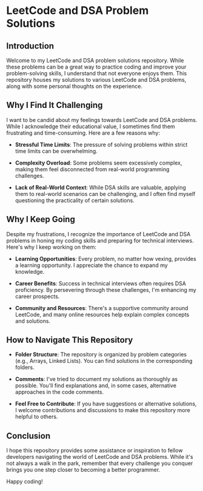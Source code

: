 # LeetCode and DSA Problem Solutions

## Introduction

Welcome to my LeetCode and DSA problem solutions repository. While these problems can be a great way to practice coding and improve your problem-solving skills, I understand that not everyone enjoys them. This repository houses my solutions to various LeetCode and DSA problems, along with some personal thoughts on the experience.

## Why I Find It Challenging

I want to be candid about my feelings towards LeetCode and DSA problems. While I acknowledge their educational value, I sometimes find them frustrating and time-consuming. Here are a few reasons why:

- **Stressful Time Limits**: The pressure of solving problems within strict time limits can be overwhelming.
  
- **Complexity Overload**: Some problems seem excessively complex, making them feel disconnected from real-world programming challenges.

- **Lack of Real-World Context**: While DSA skills are valuable, applying them to real-world scenarios can be challenging, and I often find myself questioning the practicality of certain solutions.

## Why I Keep Going

Despite my frustrations, I recognize the importance of LeetCode and DSA problems in honing my coding skills and preparing for technical interviews. Here's why I keep working on them:

- **Learning Opportunities**: Every problem, no matter how vexing, provides a learning opportunity. I appreciate the chance to expand my knowledge.

- **Career Benefits**: Success in technical interviews often requires DSA proficiency. By persevering through these challenges, I'm enhancing my career prospects.

- **Community and Resources**: There's a supportive community around LeetCode, and many online resources help explain complex concepts and solutions.

## How to Navigate This Repository

- **Folder Structure**: The repository is organized by problem categories (e.g., Arrays, Linked Lists). You can find solutions in the corresponding folders.

- **Comments**: I've tried to document my solutions as thoroughly as possible. You'll find explanations and, in some cases, alternative approaches in the code comments.

- **Feel Free to Contribute**: If you have suggestions or alternative solutions, I welcome contributions and discussions to make this repository more helpful to others.

## Conclusion

I hope this repository provides some assistance or inspiration to fellow developers navigating the world of LeetCode and DSA problems. While it's not always a walk in the park, remember that every challenge you conquer brings you one step closer to becoming a better programmer.

Happy coding!

